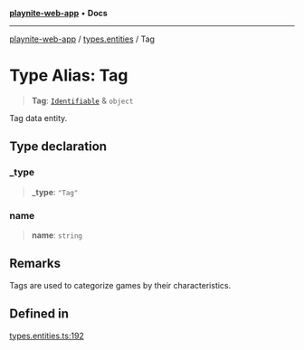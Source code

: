 [**playnite-web-app**](../../README.md) • **Docs**

***

[playnite-web-app](../../README.md) / [types.entities](../README.md) / Tag

# Type Alias: Tag

> **Tag**: [`Identifiable`](Identifiable.md) & `object`

Tag data entity.

## Type declaration

### \_type

> **\_type**: `"Tag"`

### name

> **name**: `string`

## Remarks

Tags are used to categorize games by their characteristics.

## Defined in

[types.entities.ts:192](https://github.com/andrew-codes/playnite-web/blob/0e494bd5030dd5c7e7749bd81ab0cafd0a06b65c/apps/playnite-web/src/server/data/types.entities.ts#L192)
